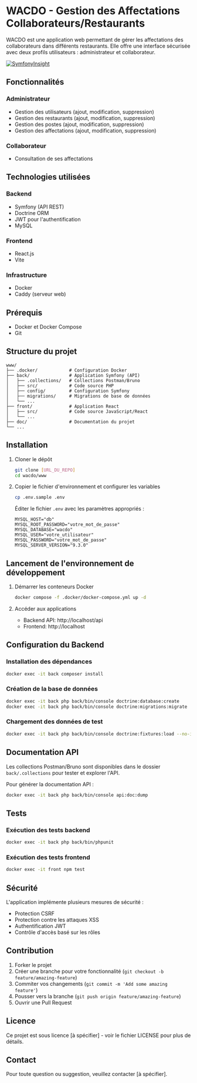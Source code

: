 
# WACDO - Gestion des Affectations Collaborateurs/Restaurants

WACDO est une application web permettant de gérer les affectations des collaborateurs dans différents restaurants. Elle offre une interface sécurisée avec deux profils utilisateurs : administrateur et collaborateur.

[![SymfonyInsight](https://insight.symfony.com/projects/76c18180-f463-4022-867c-7f147e05f186/mini.svg)](https://insight.symfony.com/projects/76c18180-f463-4022-867c-7f147e05f186)

## Fonctionnalités

### Administrateur
- Gestion des utilisateurs (ajout, modification, suppression)
- Gestion des restaurants (ajout, modification, suppression)
- Gestion des postes (ajout, modification, suppression)
- Gestion des affectations (ajout, modification, suppression)

### Collaborateur
- Consultation de ses affectations

## Technologies utilisées

### Backend
- Symfony (API REST)
- Doctrine ORM
- JWT pour l'authentification
- MySQL

### Frontend
- React.js
- Vite

### Infrastructure
- Docker
- Caddy (serveur web)

## Prérequis

- Docker et Docker Compose
- Git

## Structure du projet

```
www/
├── .docker/            # Configuration Docker
├── back/               # Application Symfony (API)
│   ├── .collections/   # Collections Postman/Bruno
│   ├── src/            # Code source PHP
│   ├── config/         # Configuration Symfony
│   ├── migrations/     # Migrations de base de données
│   └── ...
├── front/              # Application React
│   ├── src/            # Code source JavaScript/React
│   └── ...
├── doc/                # Documentation du projet
└── ...
```

## Installation

1. Cloner le dépôt
   ```bash
   git clone [URL_DU_REPO]
   cd wacdo/www
   ```

2. Copier le fichier d'environnement et configurer les variables
   ```bash
   cp .env.sample .env
   ```
   
   Éditer le fichier `.env` avec les paramètres appropriés :
   ```
   MYSQL_HOST="db"
   MYSQL_ROOT_PASSWORD="votre_mot_de_passe"
   MYSQL_DATABASE="wacdo"
   MYSQL_USER="votre_utilisateur"
   MYSQL_PASSWORD="votre_mot_de_passe"
   MYSQL_SERVER_VERSION="9.3.0"
   ```

## Lancement de l'environnement de développement

1. Démarrer les conteneurs Docker
   ```bash
   docker compose -f .docker/docker-compose.yml up -d
   ```

2. Accéder aux applications
   - Backend API: http://localhost/api
   - Frontend: http://localhost

## Configuration du Backend

### Installation des dépendances
```bash
docker exec -it back composer install
```

### Création de la base de données
```bash
docker exec -it back php back/bin/console doctrine:database:create
docker exec -it back php back/bin/console doctrine:migrations:migrate
```

### Chargement des données de test
```bash
docker exec -it back php back/bin/console doctrine:fixtures:load --no-interaction
```

## Documentation API

Les collections Postman/Bruno sont disponibles dans le dossier `back/.collections` pour tester et explorer l'API.

Pour générer la documentation API :
```bash
docker exec -it back php back/bin/console api:doc:dump
```

## Tests

### Exécution des tests backend
```bash
docker exec -it back php back/bin/phpunit
```

### Exécution des tests frontend
```bash
docker exec -it front npm test
```


## Sécurité

L'application implémente plusieurs mesures de sécurité :
- Protection CSRF
- Protection contre les attaques XSS
- Authentification JWT
- Contrôle d'accès basé sur les rôles

## Contribution

1. Forker le projet
2. Créer une branche pour votre fonctionnalité (`git checkout -b feature/amazing-feature`)
3. Commiter vos changements (`git commit -m 'Add some amazing feature'`)
4. Pousser vers la branche (`git push origin feature/amazing-feature`)
5. Ouvrir une Pull Request

## Licence

Ce projet est sous licence [à spécifier] - voir le fichier LICENSE pour plus de détails.

## Contact

Pour toute question ou suggestion, veuillez contacter [à spécifier].